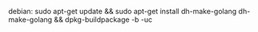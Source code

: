 debian:
	 sudo apt-get update && sudo apt-get install dh-make-golang
  	dh-make-golang && dpkg-buildpackage -b -uc



